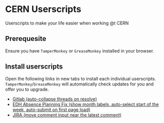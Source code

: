 # CERN Userscripts

Userscripts to make your life easier when working @t CERN

## Prerequesite

Ensure you have `TamperMonkey` or `GreaseMonkey` installed in your browser.

## Install userscripts

Open the following links in new tabs to install each individual userscripts. `TamperMonkey`/`GreaseMonkey` will automatically check updates for you and offer you to upgrade.

- [Gitlab (auto-collapse threads on resolve)](https://github.com/7PH/userscript-gitlab-auto-collapse-threads/raw/master/gitlab-auto-collapse-threads.user.js)
- [EDH Absence Planning Fix (show month labels, auto-select start of the week, auto-submit on first page load)](https://github.com/7PH/cern-userscripts/raw/refs/heads/master/src/edh.cern.ch/fix-absence-overview.user.js)
- [JIRA (move comment input near the latest comment)](https://github.com/7PH/cern-userscripts/raw/refs/heads/master/src/its.cern.ch/jira-fix-comment-input.user.js)
